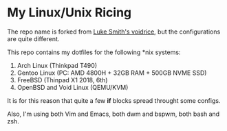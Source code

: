 # My Linux/Unix Ricing

The repo name is forked from [Luke Smith's voidrice](https://github.com/LukeSmithxyz/voidrice), but the configurations are quite different.

This repo contains my dotfiles for the following \*nix systems:
1. Arch Linux (Thinkpad T490)
2. Gentoo Linux (PC: AMD 4800H + 32GB RAM + 500GB NVME SSD)
3. FreeBSD (Thinpad X1 2018, 6th)
4. OpenBSD and Void Linux (QEMU/KVM)

It is for this reason that quite a few **if** blocks spread throught some configs.

Also, I'm using both Vim and Emacs, both dwm and bspwm, both bash and zsh.
